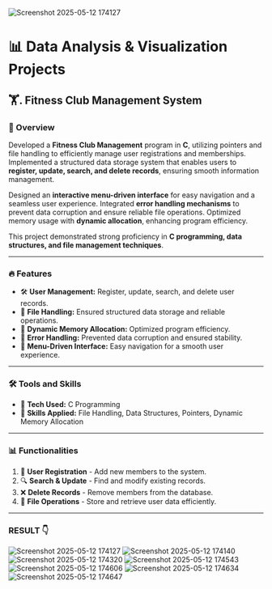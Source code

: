 ![Screenshot 2025-05-12 174127](https://github.com/user-attachments/assets/ba18c96f-c88c-4c16-ac50-6801978a2249)
# 📊 Data Analysis & Visualization Projects  

## 🏋️. Fitness Club Management System  

### 📌 Overview  
Developed a **Fitness Club Management** program in **C**, utilizing pointers and file handling to efficiently manage user registrations and memberships. Implemented a structured data storage system that enables users to **register, update, search, and delete records**, ensuring smooth information management.  

Designed an **interactive menu-driven interface** for easy navigation and a seamless user experience. Integrated **error handling mechanisms** to prevent data corruption and ensure reliable file operations. Optimized memory usage with **dynamic allocation**, enhancing program efficiency.  

This project demonstrated strong proficiency in **C programming, data structures, and file management techniques**.  

---  

### 🔥 Features  
- 🛠 **User Management:** Register, update, search, and delete user records.  
- 📂 **File Handling:** Ensured structured data storage and reliable operations.  
- 🔄 **Dynamic Memory Allocation:** Optimized program efficiency.  
- 🎯 **Error Handling:** Prevented data corruption and ensured stability.  
- 📜 **Menu-Driven Interface:** Easy navigation for a smooth user experience.  

---  

### 🛠 Tools and Skills  
- 🚀 **Tech Used:** C Programming  
- 🎯 **Skills Applied:** File Handling, Data Structures, Pointers, Dynamic Memory Allocation  

---  

### 📊 Functionalities  
1. 📝 **User Registration** - Add new members to the system.  
2. 🔍 **Search & Update** - Find and modify existing records.  
3. ❌ **Delete Records** - Remove members from the database.  
4. 📁 **File Operations** - Store and retrieve user data efficiently.  

---
                             
 ###  RESULT 👇

![Screenshot 2025-05-12 174127](https://github.com/user-attachments/assets/7eaf6fa3-c577-4121-8b5a-89787167ffd0)
![Screenshot 2025-05-12 174140](https://github.com/user-attachments/assets/12e1afde-a5e0-4fbe-9de1-9f2f5665820c)
![Screenshot 2025-05-12 174320](https://github.com/user-attachments/assets/2df48016-96c2-49b9-bfae-d36c6863ebb2)
![Screenshot 2025-05-12 174543](https://github.com/user-attachments/assets/7b533f6b-62dd-4dda-8674-f0c7d407a2e0)
![Screenshot 2025-05-12 174606](https://github.com/user-attachments/assets/116c318c-6f62-46d8-9b53-c821192c985e)
![Screenshot 2025-05-12 174634](https://github.com/user-attachments/assets/5c637e49-3623-4772-abe0-f0de1aeefc00)
![Screenshot 2025-05-12 174647](https://github.com/user-attachments/assets/19913831-20d4-44c6-ab20-cda668d0aac3)







